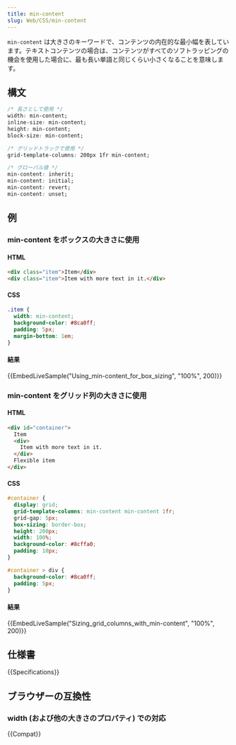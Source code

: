 ```yaml
---
title: min-content
slug: Web/CSS/min-content
---
```

`min-content` は大きさのキーワードで、コンテンツの内在的な最小幅を表しています。テキストコンテンツの場合は、コンテンツがすべてのソフトラッピングの機会を使用した場合に、最も長い単語と同じくらい小さくなることを意味します。

## 構文

```css
/* 長さとして使用 */
width: min-content;
inline-size: min-content;
height: min-content;
block-size: min-content;

/* グリッドトラックで使用 */
grid-template-columns: 200px 1fr min-content;

/* グローバル値 */
min-content: inherit;
min-content: initial;
min-content: revert;
min-content: unset;
```

## 例

<h3 id="Using_min-content_for_box_sizing">min-content をボックスの大きさに使用</h3>

#### HTML

```html
<div class="item">Item</div>
<div class="item">Item with more text in it.</div>
```

#### CSS

```css
.item {
  width: min-content;
  background-color: #8ca0ff;
  padding: 5px;
  margin-bottom: 1em;
}
```

#### 結果

{{EmbedLiveSample("Using_min-content_for_box_sizing", "100%", 200)}}

<h3 id="Sizing_grid_columns_with_min-content">min-content をグリッド列の大きさに使用</h3>

#### HTML

```html
<div id="container">
  Item
  <div>
    Item with more text in it.
  </div>
  Flexible item
</div>
```

#### CSS

```css
#container {
  display: grid;
  grid-template-columns: min-content min-content 1fr;
  grid-gap: 5px;
  box-sizing: border-box;
  height: 200px;
  width: 100%;
  background-color: #8cffa0;
  padding: 10px;
}

#container > div {
  background-color: #8ca0ff;
  padding: 5px;
}
```

#### 結果

{{EmbedLiveSample("Sizing_grid_columns_with_min-content", "100%", 200)}}

## 仕様書

{{Specifications}}

## ブラウザーの互換性

### width (および他の大きさのプロパティ) での対応

{{Compat}}
